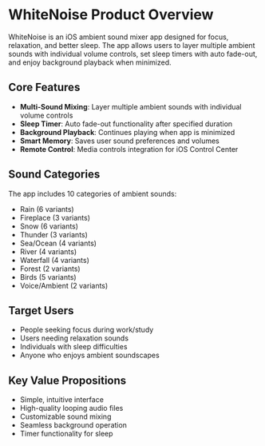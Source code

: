 # WhiteNoise Product Overview

WhiteNoise is an iOS ambient sound mixer app designed for focus, relaxation, and better sleep. The app allows users to layer multiple ambient sounds with individual volume controls, set sleep timers with auto fade-out, and enjoy background playback when minimized.

## Core Features
- **Multi-Sound Mixing**: Layer multiple ambient sounds with individual volume controls
- **Sleep Timer**: Auto fade-out functionality after specified duration
- **Background Playback**: Continues playing when app is minimized
- **Smart Memory**: Saves user sound preferences and volumes
- **Remote Control**: Media controls integration for iOS Control Center

## Sound Categories
The app includes 10 categories of ambient sounds:
- Rain (6 variants)
- Fireplace (3 variants) 
- Snow (6 variants)
- Thunder (3 variants)
- Sea/Ocean (4 variants)
- River (4 variants)
- Waterfall (4 variants)
- Forest (2 variants)
- Birds (5 variants)
- Voice/Ambient (2 variants)

## Target Users
- People seeking focus during work/study
- Users needing relaxation sounds
- Individuals with sleep difficulties
- Anyone who enjoys ambient soundscapes

## Key Value Propositions
- Simple, intuitive interface
- High-quality looping audio files
- Customizable sound mixing
- Seamless background operation
- Timer functionality for sleep